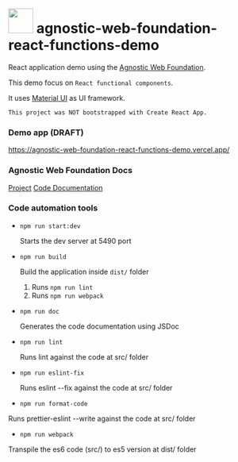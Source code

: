 #   <img src="https://avatars3.githubusercontent.com/u/14809007?s=280&v=4" width="50" />  agnostic-web-foundation-react-functions-demo

React application demo using the [Agnostic Web Foundation](https://github.com/web2solutions/agnostic-web-foundation).

This demo focus on `React functional components`.

It uses [Material UI](https://material-ui.com/) as UI framework.


`This project was NOT bootstrapped with Create React App.`


### Demo app (DRAFT)

https://agnostic-web-foundation-react-functions-demo.vercel.app/


### Agnostic Web Foundation Docs

[Project](https://github.com/web2solutions/agnostic-web-foundation)
[Code Documentation](https://web2solutions.github.io/agnostic-web-foundation/)



### Code automation tools


- `npm run start:dev`

  Starts the dev server at 5490 port

- `npm run build`

  Build the application inside `dist/` folder

  1. Runs `npm run lint`
  2. Runs `npm run webpack`

- `npm run doc`

  Generates the code documentation using JSDoc

- `npm run lint`

  Runs lint against the code at src/ folder

- `npm run eslint-fix`

  Runs eslint --fix against the code at src/ folder

- `npm run format-code`

Runs prettier-eslint --write against the code at src/ folder

- `npm run webpack`

Transpile the es6 code (src/) to es5 version at dist/ folder
